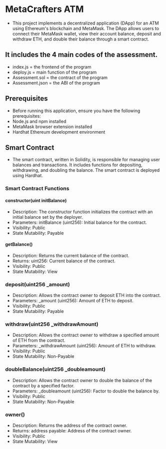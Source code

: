 
# MetaCrafters ATM
* This project implements a decentralized application (DApp) for an ATM using Ethereum's blockchain and MetaMask. The DApp allows users to connect their MetaMask wallet, view their account balance, deposit and withdraw ETH, and double their balance through a smart contract.

## It includes the 4 main codes of the assessment.
* index.js = the frontend of the program
* deploy.js = main function of the program
* Assessment.sol = the contract of the program
* Assessment.json = the ABI of the program

## Prerequisites
* Before running this application, ensure you have the following prerequisites:
* Node.js and npm installed
* MetaMask browser extension installed
* Hardhat Ethereum development environment

## Smart Contract
* The smart contract, written in Solidity, is responsible for managing user balances and transactions. It includes functions for depositing, withdrawing, and doubling the balance. The smart contract is deployed using Hardhat.

### Smart Contract Functions
#### constructor(uint initBalance)
* Description: The constructor function initializes the contract with an initial balance set by the deployer.
* Parameters: initBalance (uint256): Initial balance for the contract.
* Visibility: Public
* State Mutability: Payable
#### getBalance()
* Description: Returns the current balance of the contract.
* Returns: uint256: Current balance of the contract.
* Visibility: Public
* State Mutability: View
### deposit(uint256 _amount)
* Description: Allows the contract owner to deposit ETH into the contract.
* Parameters: _amount (uint256): Amount of ETH to deposit.
* Visibility: Public
* State Mutability: Payable
### withdraw(uint256 _withdrawAmount)
* Description: Allows the contract owner to withdraw a specified amount of ETH from the contract.
* Parameters: _withdrawAmount (uint256): Amount of ETH to withdraw.
* Visibility: Public
* State Mutability: Non-Payable
### doubleBalance(uint256 _doubleamount)
* Description: Allows the contract owner to double the balance of the contract by a specified factor.
* Parameters: _doubleamount (uint256): Factor to double the balance by.
* Visibility: Public
* State Mutability: Non-Payable
### owner()
* Description: Returns the address of the contract owner.
* Returns: address payable: Address of the contract owner.
* Visibility: Public
* State Mutability: View
